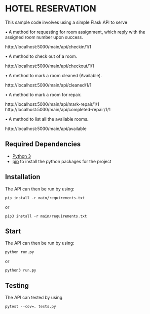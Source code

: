 # HOTEL RESERVATION

This sample code involves using a simple Flask API to serve

• A method for requesting for room assignment, which reply with the assigned room number upon success.

http://localhost:5000/main/api/checkin/1/1

• A method to check out of a room.

http://localhost:5000/main/api/checkout/1/1

• A method to mark a room cleaned (Available).

http://localhost:5000/main/api/cleaned/1/1

• A method to mark a room for repair.

http://localhost:5000/main/api/mark-repair/1/1
http://localhost:5000/main/api/completed-repair/1/1

• A method to list all the available rooms.

http://localhost:5000/main/api/available

## Required Dependencies

* [Python 3](https://www.python.org/downloads/)
* [pip](https://packaging.python.org/tutorials/installing-packages/) to install the python packages for the project


## Installation

The API can then be run by using:
```
pip install -r main/requirements.txt
```
or

```
pip3 install -r main/requirements.txt
```


## Start

The API can then be run by using:
```
python run.py
```
or

```
python3 run.py
```


## Testing

The API can tested by using:
```
pytest --cov=. tests.py
```
